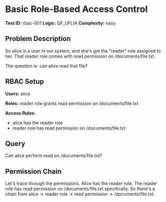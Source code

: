 # Basic Role-Based Access Control

**Test ID:** rbac-001
**Logic:** QF_UFLIA
**Complexity:** easy

## Problem Description

So alice is a user in our system, and she's got the "reader" role assigned to her. That reader role comes with read permission on /documents/file.txt.

The question is: can alice read that file?

## RBAC Setup

**Users:** alice

**Roles:** reader role grants read permission on /documents/file.txt

**Access Rules:**
- alice has the reader role
- reader role has read permission on /documents/file.txt

## Query

Can alice perform read on /documents/file.txt?

## Permission Chain

Let's trace through the permissions. Alice has the reader role. The reader role has read permission on /documents/file.txt specifically. So there's a chain from alice → reader role → read permission → /documents/file.txt.
